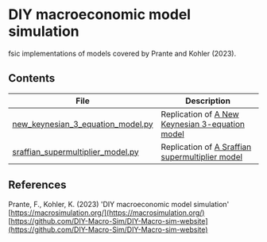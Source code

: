 # DIY macroeconomic model simulation

fsic implementations of models covered by Prante and Kohler (2023).


## Contents

| File                                                                   | Description                                                                                                     |
| ---------------------------------------------------------------------- | --------------------------------------------------------------------------------------------------------------- |
| [new_keynesian_3_equation_model.py](new_keynesian_3_equation_model.py) | Replication of [A New Keynesian 3-equation model](https://macrosimulation.org/a_new_keynesian_3_equation_model) |
| [sraffian_supermultiplier_model.py](sraffian_supermultiplier_model.py) | Replication of [A Sraffian supermultiplier model](https://macrosimulation.org/a_sraffian_supermultiplier_model) |


## References

Prante, F., Kohler, K. (2023)
'DIY macroeconomic model simulation'  
[https://macrosimulation.org/](https://macrosimulation.org/)  
[https://github.com/DIY-Macro-Sim/DIY-Macro-sim-website](https://github.com/DIY-Macro-Sim/DIY-Macro-sim-website)
